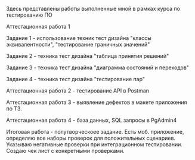 Здесь представлены работы выполненные мной в рамках курса по тестированию ПО

Аттестационная работа 1 

Задание 1 - использование техник тест дизайна "классы эквивалентности", "тестирование граничных значений"

Задание 2 - техника тест дизайна "таблица принятия решений"

Задание 3 - техника тест дизайна "диаграмма состояний и переходов"

Задание 4 - техника тест дизайна "тестирование пар"

Аттестационная работа 2 - тестирование API в Postman

Аттестационная работа 3 - выявление дефектов в макете приложения по ТЗ. 

Аттестационная работа 4 - база данных, SQL запросы в PgAdmin4

Итоговая работа - полутворческоее задание. Есть моб. приложение, определяю все наборы проверок для положительных сценариев. Указываю негативные проверки при интеграционном тестировании. Создаю чек лист с конкретными проверками.
